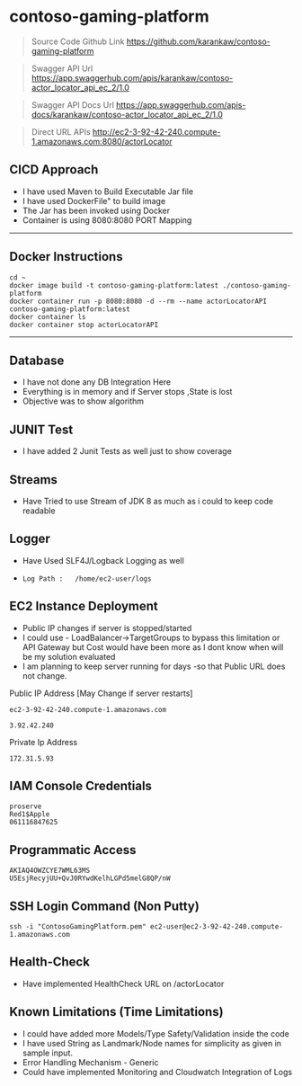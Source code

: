 # contoso-gaming-platform

> Source Code  Github Link
https://github.com/karankaw/contoso-gaming-platform

> Swagger API Url 
https://app.swaggerhub.com/apis/karankaw/contoso-actor_locator_api_ec_2/1.0

> Swagger API Docs Url
https://app.swaggerhub.com/apis-docs/karankaw/contoso-actor_locator_api_ec_2/1.0  


> Direct URL APIs
http://ec2-3-92-42-240.compute-1.amazonaws.com:8080/actorLocator  
  
      
## CICD Approach
- I have used Maven to Build Executable Jar file
 - I have used DockerFile" to build image 
 - The Jar has been invoked using   Docker
 - Container  is  using 8080:8080 PORT Mapping 
****
 
 
## Docker Instructions
    cd ~
    docker image build -t contoso-gaming-platform:latest ./contoso-gaming-platform
    docker container run -p 8080:8080 -d --rm --name actorLocatorAPI contoso-gaming-platform:latest
    docker container ls
    docker container stop actorLocatorAPI
****

## Database

 - I have not done any DB Integration Here
 - Everything is in memory and if Server stops ,State is lost
 - Objective was to show algorithm

## JUNIT Test

 - I have added 2 Junit Tests as well just to show coverage

## Streams

 - Have Tried to use Stream of JDK 8 as much as i could to keep code
   readable

## Logger

 - Have Used SLF4J/Logback Logging as well

  - `Log Path :   /home/ec2-user/logs`
    

## EC2 Instance Deployment

 - Public IP changes if server is stopped/started
 - I could use - LoadBalancer->TargetGroups to bypass this limitation or
   API Gateway but Cost would have been more as I dont know when will be my solution evaluated
 - I am planning to keep server running for days -so that Public URL   does not change.

Public IP Address [May Change if server restarts]

    ec2-3-92-42-240.compute-1.amazonaws.com

    3.92.42.240

Private Ip Address

    172.31.5.93


## IAM Console Credentials

    proserve
    Red1$Apple
    061116847625

## Programmatic Access

    AKIAQ4OWZCYE7WML63MS
    U5EsjRecyjUU+QvJ0RYwdKelhLGPd5melG8QP/nW

## SSH Login Command (Non Putty)

    ssh -i "ContosoGamingPlatform.pem" ec2-user@ec2-3-92-42-240.compute-1.amazonaws.com


## Health-Check

 - Have implemented HealthCheck URL on /actorLocator  
 

## Known Limitations (Time Limitations)

 - I could have added more Models/Type Safety/Validation inside the code
 - I have used String as Landmark/Node names for simplicity as given in sample input.
 - Error Handling Mechanism - Generic
 - Could have implemented Monitoring and Cloudwatch Integration of Logs

